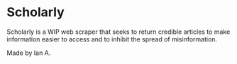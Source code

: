 # Scholarly
Scholarly is a WIP web scraper that seeks to return credible articles to make information easier to access and to inhibit the spread of misinformation.

Made by Ian A.
